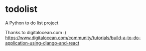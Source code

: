 # todolist
A Python to do list project

Thanks to digitalocean.com :)
https://www.digitalocean.com/community/tutorials/build-a-to-do-application-using-django-and-react
